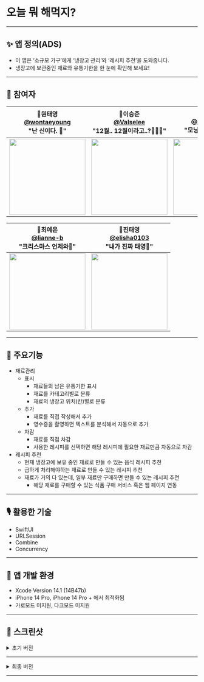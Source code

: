 # 오늘 뭐 해먹지?

---

## ✨ 앱 정의(ADS)
- 이 앱은 ‘소규모 가구’에게 ‘냉장고 관리’와 ‘레시피 추천’을 도와줍니다.
- 냉장고에 보관중인 재료와 유통기한을 한 눈에 확인해 보세요!

---

## 👻 참여자
|  📎원태영<br/>[@wontaeyoung](https://github.com/wontaeyoung)<br/> "난 신이다. 🕍" | 📎이승준<br/>[@Valselee](https://github.com/valselee)<br/> "12월.. 12월이라고..?🤦🏻‍♂️" | 📎이다혜<br/> [@dahae0320](https://github.com/dahae0320)<br/> "모닝커피는 국룰 ☕️" | 
| :----------------------------------------------------------: | :---------------------------------------------: | :-------------------------------------------------: |
|<img src="https://avatars.githubusercontent.com/u/45925685?v=4" width=200> | <img src="https://avatars.githubusercontent.com/u/82270058?v=4" width=200>  | <img src="https://avatars.githubusercontent.com/u/50159740?v=4" width=200> |

|📎최예은<br/> [@lianne-b](https://github.com/lianne-b)<br/> "크리스마스 언제와🌲"   | 📎진태영<br/> [@elisha0103](https://github.com/elisha0103)<br/> "내가 진짜 태영👑" |
|----------------------------------------------------------- | ----------------------------------------------------------- | 
|<img src="https://avatars.githubusercontent.com/u/89244357?v=4" width=200>  |<img src="https://avatars.githubusercontent.com/u/41459466?v=4" width=200> |

---

## 🦁 주요기능
- 재료관리
    - 표시
        - 재료들의 남은 유통기한 표시
        - 재료를 카테고리별로 분류
        - 재료의 냉장고 위치(칸)별로 분류
    - 추가
        - 재료를 직접 작성해서 추가
        - 영수증을 촬영하면 텍스트를 분석해서 자동으로 추가
    - 차감
        - 재료를 직접 차감
        - 사용한 레시피를 선택하면 해당 레시피에 필요한 재료만큼 자동으로 차감
- 레시피 추천
    - 현재 냉장고에 보유 중인 재료로 만들 수 있는 음식 레시피 추천
    - 급하게 처리해야하는 재료로 만들 수 있는 레시피 추천
    - 재료가 거의 다 있는데, 일부 재료만 구매하면 만들 수 있는 레시피 추천
        - 해당 재료를 구매할 수 있는 식품 구매 서비스 혹은 웹 페이지 연동

---

## 🎙 활용한 기술
- SwiftUI
- URLSession
- Combine
- Concurrency

---

## 🦉 앱 개발 환경

- Xcode Version 14.1 (14B47b)
- iPhone 14 Pro, iPhone 14 Pro + 에서 최적화됨
- 가로모드 미지원, 다크모드 미지원

---

## 📸 스크린샷

<details>
<summary> 초기 버전 </summary>
<div markdown="1">

<img src="https://user-images.githubusercontent.com/45925685/204178058-f39f7912-33c7-4320-81e2-c2a57e6bb99a.png" height="400"> <img src="https://user-images.githubusercontent.com/45925685/204178416-91858f9b-374a-4fa2-84ae-fc55428557de.png" height="400"> <img src="https://user-images.githubusercontent.com/45925685/204178445-9067087c-a53e-426f-88d1-ef21eee4de13.png" height="400"> <img src="https://user-images.githubusercontent.com/45925685/204178455-5c17eb0f-c137-4ec7-8bf1-30daa3fc8429.png" height="400"> <img src="https://user-images.githubusercontent.com/45925685/204178476-07c65989-0295-426a-bb9c-e1c636881015.png" height="400"> <img src="https://user-images.githubusercontent.com/45925685/204178486-55e795b6-f439-49c2-9067-e1571d4febc5.png" height="400"> <img src="https://user-images.githubusercontent.com/45925685/204178491-184e2d16-7426-4361-9308-5701e223a8c8.png" height="400"> <img src="https://user-images.githubusercontent.com/45925685/204178503-13718b12-c42d-4165-b71a-adc128a1cc0c.png" height="400"> <img src="https://user-images.githubusercontent.com/45925685/204178522-bedf4cd3-2239-4288-a15f-1ae8b4970e18.png" height="400"> <img src="https://user-images.githubusercontent.com/45925685/204178554-af6a4d97-0431-440e-86bf-38be6812d2f7.png" height="400"> <img src="https://user-images.githubusercontent.com/45925685/204178559-e589819f-f9ce-4e26-af18-79be6340a4f0.png" height="400">

</div>
</details>

---

<details>
<summary> 최종 버전 </summary>
<div markdown="2">
<img src = "https://user-images.githubusercontent.com/82270058/205244043-9d4573af-e219-4479-830d-2000b7f4a315.png" height="400">
<img src = "https://user-images.githubusercontent.com/82270058/205244114-d79553fa-eb4a-415b-9ff8-6b6cc49ed605.png" height="400">
<img src = "https://user-images.githubusercontent.com/82270058/205244465-79861033-f3e4-44d0-a570-97f339e46054.png" height="400">
<img src = "https://user-images.githubusercontent.com/82270058/205244562-16d8d2ef-5ed8-4f83-93d9-8bf685f3c666.png" height="400">
<img src = "https://user-images.githubusercontent.com/82270058/205244664-7f0f2dd6-dcd2-4f4a-97eb-e250311ab119.png" height="400">
<img src = "https://user-images.githubusercontent.com/82270058/205244577-2dd8efdb-91cb-4b2f-9f4b-b356d8f3779d.png" height="400">


</div>
</details>


---
